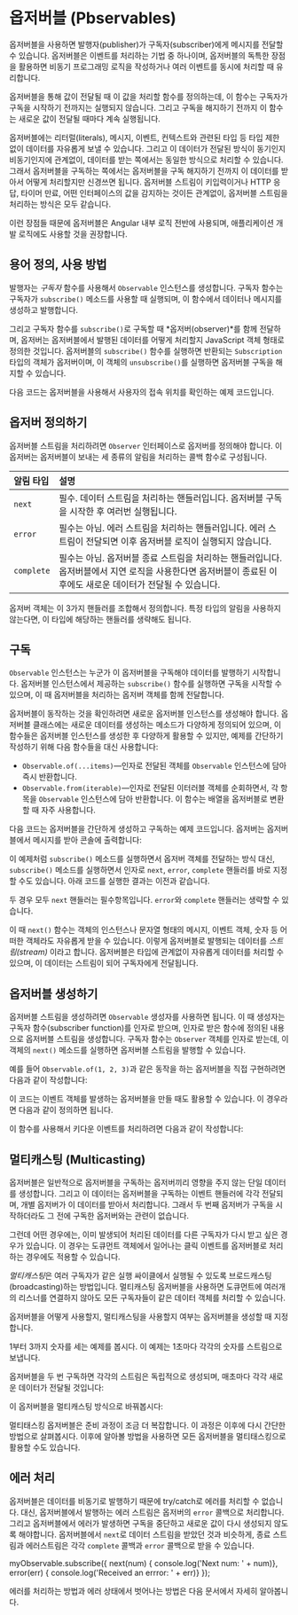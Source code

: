 <!--
# Observables
-->
# 옵저버블 (Pbservables)

<!--
Observables provide support for passing messages between publishers and subscribers in your application. Observables offer significant benefits over other techniques for event handling, asynchronous programming, and handling multiple values.
-->
옵저버블을 사용하면 발행자(publisher)가 구독자(subscriber)에게 메시지를 전달할 수 있습니다.
옵저버블은 이벤트를 처리하는 기법 중 하나이며, 옵저버블의 독특한 장점을 활용하면 비동기 프로그래밍 로직을 작성하거나 여러 이벤트를 동시에 처리할 때 유리합니다.

<!--
Observables are declarative&mdash;that is, you define a function for publishing values, but it is not executed until a consumer subscribes to it. The subscribed consumer then receives notifications until the function completes, or until they unsubscribe.
-->
옵저버블을 통해 값이 전달될 때 이 값을 처리할 함수를 정의하는데, 이 함수는 구독자가 구독을 시작하기 전까지는 실행되지 않습니다.
그리고 구독을 해지하기 전까지 이 함수는 새로운 값이 전달될 때마다 계속 실행됩니다.

<!--
An observable can deliver multiple values of any type&mdash;literals, messages, or events, depending on the context. The API for receiving values is the same whether the values are delivered synchronously or asynchronously. Because setup and teardown logic are both handled by the observable, your application code only needs to worry about subscribing to consume values, and when done, unsubscribing. Whether the stream was keystrokes, an HTTP response, or an interval timer, the interface for listening to values and stopping listening is the same.
-->
옵저버블에는 리터럴(literals), 메시지, 이벤트, 컨텍스트와 관련된 타입 등 타입 제한 없이 데이터를 자유롭게 보낼 수 있습니다. 그리고 이 데이터가 전달된 방식이 동기인지 비동기인지에 관계없이, 데이터를 받는 쪽에서는 동일한 방식으로 처리할 수 있습니다. 그래서 옵저버블을 구독하는 쪽에서는 옵저버블을 구독 해지하기 전까지 이 데이터를 받아서 어떻게 처리할지만 신경쓰면 됩니다. 옵저버블 스트림이 키입력이거나 HTTP 응답, 타이머 만료, 어떤 인터페이스의 값을 감지하는 것이든 관계없이, 옵저버블 스트림을 처리하는 방식은 모두 같습니다.

<!--
Because of these advantages, observables are used extensively within Angular, and are recommended for app development as well.
-->
이런 장점들 때문에 옵저버블은 Angular 내부 로직 전반에 사용되며, 애플리케이션 개발 로직에도 사용할 것을 권장합니다.

<!--
## Basic usage and terms
-->
## 용어 정의, 사용 방법

<!--
As a publisher, you create an `Observable` instance that defines a *subscriber* function. This is the function that is executed when a consumer calls the `subscribe()` method. The subscriber function defines how to obtain or generate values or messages to be published.
-->
발행자는 *구독자* 함수를 사용해서 `Observable` 인스턴스를 생성합니다. 구독자 함수는 구독자가 `subscribe()` 메소드를 사용할 때 실행되며, 이 함수에서 데이터나 메시지를 생성하고 발행합니다.

<!--
To execute the observable you have created and begin receiving notifications, you call its `subscribe()` method, passing an *observer*.  This is a JavaScript object that defines the handlers for the notifications you receive. The `subscribe()` call returns a `Subscription` object that has an `unsubscribe()` method, which you call to stop receiving notifications.
-->
그리고 구독자 함수를 `subscribe()`로 구독할 때 *옵저버(observer)*를 함께 전달하며, 옵저버는 옵저버블에서 발행된 데이터를 어떻게 처리할지 JavaScript 객체 형태로 정의한 것입니다. 옵저버블의 `subscribe()` 함수를 실행하면 반환되는 `Subscription` 타입의 객체가 옵저버이며, 이 객체의 `unsubscribe()`를 실행하면 옵저버블 구독을 해지할 수 있습니다.

<!--
Here's an example that demonstrates the basic usage model by showing how an observable could be used to provide geolocation updates.
-->
다음 코드는 옵저버블을 사용해서 사용자의 접속 위치를 확인하는 예제 코드입니다.

<!--
<code-example path="observables/src/geolocation.ts" title="Observe geolocation updates"></code-example>
-->
<code-example path="observables/src/geolocation.ts" title="접속 위치 추적하기"></code-example>

<!--
## Defining observers
-->
## 옵저버 정의하기

<!--
A handler for receiving observable notifications implements the `Observer` interface. It is an object that defines callback methods to handle the three types of notifications that an observable can send:
-->
옵저버블 스트림을 처리하려면 `Observer` 인터페이스로 옵저버를 정의해야 합니다. 이 옵저버는 옵저버블이 보내는 세 종류의 알림을 처리하는 콜백 함수로 구성됩니다.

<!--
| Notification type | Description |
|:---------|:-------------------------------------------|
| `next`  | Required. A handler for each delivered value. Called zero or more times after execution starts.|
| `error` | Optional. A handler for an error notification. An error halts execution of the observable instance.|
| `complete` | Optional. A handler for the execution-complete notification. Delayed values can continue to be delivered to the next handler after execution is complete.|
-->
| 알림 타입 | 설명 |
|:---------|:-------------------------------------------|
| `next`  | 필수. 데이터 스트림을 처리하는 핸들러입니다. 옵저버블 구독을 시작한 후 여러번 실행됩니다.|
| `error` | 필수는 아님. 에러 스트림을 처리하는 핸들러입니다. 에러 스트림이 전달되면 이후 옵저버블 로직이 실행되지 않습니다.|
| `complete` | 필수는 아님. 옵저버블 종료 스트림을 처리하는 핸들러입니다. 옵저버블에서 지연 로직을 사용한다면 옵저버블이 종료된 이후에도 새로운 데이터가 전달될 수 있습니다.|

<!--
An observer object can define any combination of these handlers. If you don't supply a handler for a notification type, the observer ignores notifications of that type.
-->
옵저버 객체는 이 3가지 핸들러를 조합해서 정의합니다. 특정 타입의 알림을 사용하지 않는다면, 이 타입에 해당하는 핸들러를 생략해도 됩니다.

<!--
## Subscribing
-->
## 구독

<!--
An `Observable` instance begins publishing values only when someone subscribes to it. You subscribe by calling the `subscribe()` method of the instance, passing an observer object to receive the notifications.
-->
`Observable` 인스턴스는 누군가 이 옵저버블을 구독해야 데이터를 발행하기 시작합니다. 옵저버블 인스턴스에서 제공하는 `subscribe()` 함수를 실행하면 구독을 시작할 수 있으며, 이 때 옵저버블을 처리하는 옵저버 객체를 함께 전달합니다.

<div class="l-sub-section">

   <!--
   In order to show how subscribing works, we need to create a new observable. There is a  constructor that you use to create new instances, but for illustration, we can use some static methods on the `Observable` class that create simple observables of frequently used types:
   -->
   옵저버블이 동작하는 것을 확인하려면 새로운 옵저버블 인스턴스를 생성해야 합니다. 옵저버블 클래스에는 새로운 데이터를 생성하는 메소드가 다양하게 정의되어 있으며, 이 함수들은 옵저버블 인스턴스를 생성한 후 다양하게 활용할 수 있지만, 예제를 간단하기 작성하기 위해 다음 함수들을 대신 사용합니다:

  <!--
  * `Observable.of(...items)`&mdash;Returns an `Observable` instance that synchronously delivers the values provided as arguments.
  * `Observable.from(iterable)`&mdash;Converts its argument to an `Observable` instance. This method is commonly used to convert an array to an observable.
  -->
  * `Observable.of(...items)`&mdash;인자로 전달된 객체를 `Observable` 인스턴스에 담아 즉시 반환합니다.
  * `Observable.from(iterable)`&mdash;인자로 전달된 이터러블 객체를 순회하면서, 각 항목을 `Observable` 인스턴스에 담아 반환합니다. 이 함수는 배열을 옵저버블로 변환할 때 자주 사용합니다.

</div>

<!--
Here's an example of creating and subscribing to a simple observable, with an observer that logs the received message to the console:
-->
다음 코드는 옵저버블을 간단하게 생성하고 구독하는 예제 코드입니다. 옵저버는 옵저버블에서 메시지를 받아 콘솔에 출력합니다:

<!--
<code-example
  path="observables/src/subscribing.ts"
  region="observer"
  title="Subscribe using observer"></code-example>
-->
<code-example
  path="observables/src/subscribing.ts"
  region="observer"
  title="옵저버 객체로 구독하기"></code-example>

<!--
Alternatively, the `subscribe()` method can accept callback function definitions in line, for `next`, `error`, and `complete` handlers. For example, the following `subscribe()` call is the same as the one that specifies the predefined observer:
-->
이 예제처럼 `subscribe()` 메소드를 실행하면서 옵저버 객체를 전달하는 방식 대신, `subscribe()` 메소드를 실행하면서 인자로 `next`, `error`, `complete` 핸들러를 바로 지정할 수도 있습니다. 아래 코드를 실행한 결과는 이전과 같습니다.

<!--
<code-example path="observables/src/subscribing.ts" region="sub_fn" title="Subscribe with positional arguments"></code-example>
-->
<code-example path="observables/src/subscribing.ts" region="sub_fn" title="함수의 인자로 구독하기"></code-example>

<!--
In either case, a `next` handler is required. The `error` and `complete` handlers are optional.
-->
두 경우 모두 `next` 핸들러는 필수항목입니다. `error`와 `complete` 핸들러는 생략할 수 있습니다.

<!--
Note that a `next()` function could receive, for instance, message strings, or event objects, numeric values, or structures, depending on context. As a general term, we refer to data published by an observable as a *stream*. Any type of value can be represented with an observable, and the values are published as a stream.
-->
이 때 `next()` 함수는 객체의 인스턴스나 문자열 형태의 메시지, 이벤트 객체, 숫자 등 어떠한 객체라도 자유롭게 받을 수 있습니다. 이렇게 옵저버블로 발행되는 데이터를 *스트림(stream)* 이라고 합니다. 옵저버블은 타입에 관계없이 자유롭게 데이터를 처리할 수 있으며, 이 데이터는 스트림이 되어 구독자에게 전달됩니다.

<!--
## Creating observables
-->
## 옵저버블 생성하기

<!--
Use the `Observable` constructor to create an observable stream of any type. The constructor takes as its argument the subscriber function to run when the observable’s `subscribe()` method executes. A subscriber function receives an `Observer` object, and can publish values to the observer's `next()` method.
-->
옵저버블 스트림을 생성하려면 `Observable` 생성자를 사용하면 됩니다. 이 때 생성자는 구독자 함수(subscriber function)를 인자로 받으며, 인자로 받은 함수에 정의된 내용으로 옵저버블 스트림을 생성합니다.
구독자 함수는 `Observer` 객체를 인자로 받는데, 이 객체의 `next()` 메소드를 실행하면 옵저버블 스트림을 발행할 수 있습니다.

<!--
For example, to create an observable equivalent to the `Observable.of(1, 2, 3)` above, you could do something like this:
-->
예를 들어 `Observable.of(1, 2, 3)`과 같은 동작을 하는 옵저버블을 직접 구현하려면 다음과 같이 작성합니다:

<!--
<code-example path="observables/src/creating.ts" region="subscriber" title="Create observable with constructor"></code-example>
-->
<code-example path="observables/src/subscribing.ts" region="sub_fn" title="함수의 인자로 구독하기"></code-example>

<!--
To take this example a little further, we can create an observable that publishes events. In this example, the subscriber function is defined inline.
-->
이 코드는 이벤트 객체를 발생하는 옵저버블을 만들 때도 활용할 수 있습니다.
이 경우라면 다음과 같이 정의하면 됩니다.

<!--
<code-example path="observables/src/creating.ts" region="fromevent" title="Create with custom fromEvent function"></code-example>
-->
<code-example path="observables/src/creating.ts" region="fromevent" title="fromEvent() 함수 정의하기"></code-example>

<!--
Now you can use this function to create an observable that publishes keydown events:
-->
이 함수를 사용해서 키다운 이벤트를 처리하려면 다음과 같이 작성합니다:

<code-example path="observables/src/creating.ts" region="fromevent_use" title="fromEvent() 함수 활용하기"></code-example>

<!--
## Multicasting
-->
## 멀티캐스팅 (Multicasting)

<!--
A typical observable creates a new, independent execution for each subscribed observer. When an observer subscribes, the observable wires up an event handler and delivers values to that observer. When a second observer subscribes, the observable then wires up a new event handler and delivers values to that second observer in a separate execution. 
-->
옵저버블은 일반적으로 옵저버블을 구독하는 옵저버끼리 영향을 주지 않는 단일 데이터를 생성합니다.
그리고 이 데이터는 옵저버블을 구독하는 이벤트 핸들러에 각각 전달되며, 개별 옵저버가 이 데이터를 받아서 처리합니다.
그래서 두 번째 옵저버가 구독을 시작하더라도 그 전에 구독한 옵저버와는 관련이 없습니다.

<!--
Sometimes, instead of starting an independent execution for each subscriber, you want each subscription to get the same values&mdash;even if values have already started emitting. This might be the case with something like an observable of clicks on the document object.
-->
그런데 어떤 경우에는, 이미 발생되어 처리된 데이터를 다른 구독자가 다시 받고 싶은 경우가 있습니다.
이 경우는 도큐먼트 객체에서 일어나는 클릭 이벤트를 옵저버블로 처리하는 경우에도 적용할 수 있습니다.

<!--
*Multicasting* is the practice of broadcasting to a list of multiple subscribers in a single execution. With a multicasting observable, you don't register multiple listeners on the document, but instead re-use the first listener and send values out to each subscriber.
-->
*멀티캐스팅*은 여러 구독자가 같은 실행 싸이클에서 실행될 수 있도록 브로드캐스팅(broadcasting)하는 방법입니다.
멀티캐스팅 옵저버블을 사용하면 도큐먼트에 여러개의 리스너를 연결하지 않아도 모든 구독자들이 같은 데이터 객체를 처리할 수 있습니다.

<!--
When creating an observable you should determine how you want that observable to be used and whether or not you want to multicast its values. 
-->
옵저버블을 어떻게 사용할지, 멀티캐스팅을 사용할지 여부는 옵저버블을 생성할 때 지정합니다.

<!--
Let’s look at an example that counts from 1 to 3, with a one-second delay after each number emitted.
-->
1부터 3까지 숫자를 세는 예제를 봅시다. 이 예제는 1초마다 각각의 숫자를 스트림으로 보냅니다.

<!--
<code-example path="observables/src/multicasting.ts" region="delay_sequence" title="Create a delayed sequence"></code-example>
-->
<code-example path="observables/src/multicasting.ts" region="delay_sequence" title="시퀀스 정의하기"></code-example>

<!--
Notice that if you subscribe twice, there will be two separate streams, each emitting values every second. It looks something like this:
-->
옵저버블을 두 번 구독하면 각각의 스트림은 독립적으로 생성되며, 매초마다 각각 새로운 데이터가 전달될 것입니다:

<!--
<code-example path="observables/src/multicasting.ts" region="subscribe_twice" title="Two subscriptions"></code-example>
-->
<code-example path="observables/src/multicasting.ts" region="subscribe_twice" title="두 번 구독하기"></code-example>

<!--
 Changing the observable to be multicasting could look something like this:
-->
이 옵저버블을 멀티캐스팅 방식으로 바꿔봅시다:

<!--
<code-example path="observables/src/multicasting.ts" region="multicast_sequence" title="Create a multicast subscriber"></code-example>
-->
<code-example path="observables/src/multicasting.ts" region="multicast_sequence" title="멀티캐스트 구독하기"></code-example>

<div class="l-sub-section">
   <!--
   Multicasting observables take a bit more setup, but they can be useful for certain applications. Later we will look at tools that simplify the process of multicasting, allowing you to take any observable and make it multicasting.
   -->
   멀티태스킹 옵저버블은 준비 과정이 조금 더 복잡합니다.
   이 과정은 이후에 다시 간단한 방법으로 살펴봅시다. 이후에 알아볼 방법을 사용하면 모든 옵저버블을 멀티태스킹으로 활용할 수도 있습니다.
</div>

<!--
## Error handling
-->
## 에러 처리

<!--
Because observables produce values asynchronously, try/catch will not effectively catch errors. Instead, you handle errors by specifying an `error` callback on the observer. Producing an error also causes the observable to clean up subscriptions and stop producing values. An observable can  either produce values (calling the `next` callback), or it can complete, calling either the `complete` or `error` callback.
-->
옵저버블은 데이터를 비동기로 발행하기 때문에 try/catch로 에러를 처리할 수 없습니다.
대신, 옵저버블에서 발행하는 에러 스트림은 옵저버의 `error` 콜백으로 처리합니다.
그리고 옵저버블에서 에러가 발생하면 구독을 중단하고 새로운 값이 다시 생성되지 않도록 해야합니다.
옵저버블에서 `next`로 데이터 스트림을 받았던 것과 비슷하게, 종료 스트림과 에러스트림은 각각 `complete` 콜백과 `error` 콜백으로 받을 수 있습니다.

<code-example>
myObservable.subscribe({
  next(num) { console.log('Next num: ' + num)},
  error(err) { console.log('Received an errror: ' + err)}
});
</code-example>

<!--
Error handling (and specifically recovering from an error) is covered in more detail in a later section.
-->
에러를 처리하는 방법과 에러 상태에서 벗어나는 방법은 다음 문서에서 자세히 알아봅니다.

